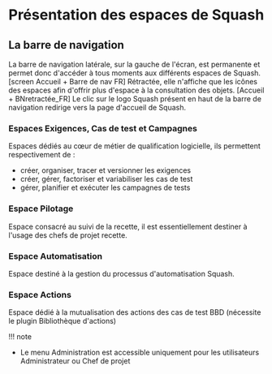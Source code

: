 # Présentation des espaces de Squash
## La barre de navigation
La barre de navigation latérale, sur la gauche de l'écran, est permanente et permet donc d'accéder à tous moments aux différents espaces de Squash.
[screen Accueil + Barre de nav FR] 
Rétractée, elle n'affiche que les icônes des espaces afin d'offrir plus d'espace à la consultation des objets.
[Accueil + BNretractée_FR]
Le clic sur le logo Squash présent en haut de la barre de navigation redirige vers la page d'accueil de Squash.
### Espaces Exigences, Cas de test et Campagnes
Espaces dédiés au cœur de métier de qualification logicielle, ils permettent respectivement de :
 - créer, organiser, tracer et versionner les exigences
 - créer, gérer, factoriser et variabiliser les cas de test
 - gérer, planifier et exécuter les campagnes de tests
### Espace Pilotage
Espace consacré au suivi de la recette, il est essentiellement destiner à l'usage des chefs de projet recette.
### Espace Automatisation
Espace destiné à la gestion du processus d'automatisation Squash.
### Espace Actions
Espace dédié à la mutualisation des actions des cas de test BBD (nécessite le plugin Bibliothèque d'actions)

!!! note
 - Le menu Administration est accessible uniquement pour les utilisateurs Administrateur ou Chef de projet




<!--stackedit_data:
eyJoaXN0b3J5IjpbLTQxNDIzNTA3XX0=
-->